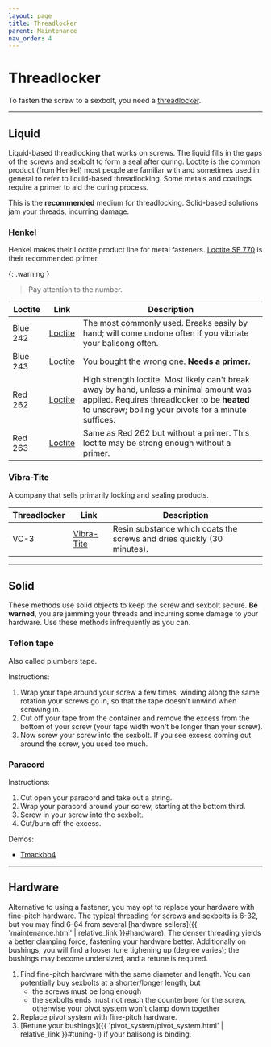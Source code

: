 ```yaml
---
layout: page
title: Threadlocker
parent: Maintenance
nav_order: 4
---
```

# Threadlocker
To fasten the screw to a sexbolt, you need a <ins>threadlocker</ins>.

---

## Liquid

Liquid-based threadlocking that works on screws. The liquid fills in the gaps of the screws and sexbolt to form a seal after curing. Loctite is the common product (from Henkel) most people are familiar with and sometimes used in general to refer to liquid-based threadlocking. Some metals and coatings require a primer to aid the curing process. 

This is the **recommended** medium for threadlocking. Solid-based solutions jam your threads, incurring damage. 

### Henkel
Henkel makes their Loctite product line for metal fasteners. [Loctite SF 770](https://next.henkel-adhesives.com/us/en/products/industrial-adhesives/central-pdp.html/loctite-sf-770/BP000000153555.html) is their recommended primer.

{: .warning }
> Pay attention to the number.

| Loctite | Link | Description |
| - | - | - |
| Blue 242 | [Loctite](https://next.henkel-adhesives.com/us/en/products/industrial-adhesives/central-pdp.html/loctite-243/BP000000316211.html) | The most commonly used. Breaks easily by hand; will come undone often if you vibriate your balisong often. |
|Blue 243 | [Loctite](https://www.loctiteproducts.com/products/central-pdp.html/loctite-threadlocker-blue/SAP_0201OHL029W4.html) | You bought the wrong one. **Needs a primer.** |
| Red 262 | [Loctite](https://next.henkel-adhesives.com/us/en/products/industrial-adhesives/central-pdp.html/loctite-263/BP000000347828.html) | High strength loctite. Most likely can't break away by hand, unless a minimal amount was applied. Requires threadlocker to be **heated** to unscrew; boiling your pivots for a minute suffices. |
| Red 263 | [Loctite](https://next.henkel-adhesives.com/us/en/products/industrial-adhesives/central-pdp.html/loctite-262/BP000000153483.html) | Same as Red 262 but without a primer. This loctite may be strong enough without a primer. |

### Vibra-Tite
A company that sells primarily locking and sealing products. 

| Threadlocker | Link | Description |
| - | - | - |
|VC-3 | [Vibra-Tite](https://www.vibra-tite.com/threadlockers/plastic-compatible/vibra-tite-vc-3-threadmate/) | Resin substance which coats the screws and dries quickly (30 minutes). |

---

## Solid

These methods use solid objects to keep the screw and sexbolt secure. **Be warned**, you are jamming your threads and incurring some damage to your hardware. Use these methods infrequently as you can.

### Teflon tape
Also called plumbers tape. 

Instructions: 
1. Wrap your tape around your screw a few times, winding along the same rotation your screws go in, so that the tape doesn't unwind when screwing in.
2. Cut off your tape from the container and remove the excess from the bottom of your screw (your tape width won't be longer than your screw).
3. Now screw your screw into the sexbolt. If you see excess coming out around the screw, you used too much.

### Paracord

Instructions: 
1. Cut open your paracord and take out a string.
2. Wrap your paracord around your screw, starting at the bottom third.
3. Screw in your screw into the sexbolt.
4. Cut/burn off the excess.

Demos:
- [Tmackbb4](https://www.youtube.com/watch?v=cDRMvy7viDE)

---

## Hardware

Alternative to using a fastener, you may opt to replace your hardware with fine-pitch hardware. The typical threading for screws and sexbolts is 6-32, but you may find 6-64 from several [hardware sellers]({{ 'maintenance.html' | relative_link }}#hardware). The denser threading yields a better clamping force, fastening your hardware better. Additionally on bushings, you will find a looser tune tighening up (degree varies); the bushings may become undersized, and a retune is required.

1. Find fine-pitch hardware with the same diameter and length. You can potentially buy sexbolts at a shorter/longer length, but 
    - the screws must be long enough
    - the sexbolts ends must not reach the counterbore for the screw, otherwise your pivot system won't clamp down together
2. Replace pivot system with fine-pitch hardware.
2. [Retune your bushings]({{ 'pivot_system/pivot_system.html' | relative_link }}#tuning-1) if your balisong is binding. 